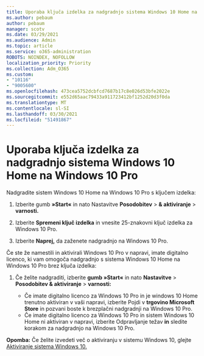 ```yaml
---
title: Uporaba ključa izdelka za nadgradnjo sistema Windows 10 Home na Windows 10 Pro
ms.author: pebaum
author: pebaum
manager: scotv
ms.date: 03/29/2021
ms.audience: Admin
ms.topic: article
ms.service: o365-administration
ROBOTS: NOINDEX, NOFOLLOW
localization_priority: Priority
ms.collection: Adm_O365
ms.custom:
- "10116"
- "9005600"
ms.openlocfilehash: 473cea5752dcbfcd7687b17c8e026d53bfe2022e
ms.sourcegitcommit: e552d65aac79433a911723412bf1252d20d3f0da
ms.translationtype: MT
ms.contentlocale: sl-SI
ms.lasthandoff: 03/30/2021
ms.locfileid: "51491867"
---
```

# <a name="use-a-product-key-to-upgrade-windows-10-home-to-windows-10-pro"></a>Uporaba ključa izdelka za nadgradnjo sistema Windows 10 Home na Windows 10 Pro

Nadgradite sistem Windows 10 Home na Windows 10 Pro s ključem izdelka:

1. Izberite gumb **»Start«** in nato Nastavitve **Posodobitev**  >  **& aktiviranje**  >  **varnosti.**

1. Izberite **Spremeni ključ izdelka** in vnesite 25-znakovni ključ izdelka za Windows 10 Pro.

1. Izberite **Naprej,** da zaženete nadgradnjo na Windows 10 Pro.

Če ste že namestili in aktivirali Windows 10 Pro v napravi, imate digitalno licenco, ki vam omogoča nadgradnjo s sistema Windows 10 Home na Windows 10 Pro brez ključa izdelka:

1. Če želite nadgraditi, izberite **gumb »Start«** in nato **Nastavitve**  >  **Posodobitev & aktiviranje**  >  **varnosti:**

    - Če imate digitalno licenco za Windows 10 Pro in je windows 10 Home trenutno aktiviran v vaši napravi, izberite Pojdi v **trgovino Microsoft Store** in pozvani boste k brezplačni nadgradnji na Windows 10 Pro.
    - Če imate digitalno licenco za Windows 10 Pro in sistem Windows 10 Home ni aktiviran v napravi, izberite Odpravljanje težav **in** sledite korakom za nadgradnjo na Windows 10 Pro.

**Opomba:** Če želite izvedeti več o aktiviranju v sistemu Windows 10, glejte [Aktiviranje sistema Windows 10.](https://support.microsoft.com/windows/activate-windows-10-c39005d4-95ee-b91e-b399-2820fda32227)